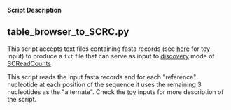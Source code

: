 **Script Description**
<h2>table_browser_to_SCRC.py</h2>

This script accepts text files containing fasta records (see [here]() for toy input) to produce a `txt` file that can serve as input to [discovery]() mode of [SCReadCounts](https://github.com/HorvathLab/NGS/tree/master/SCReadCounts)

This script reads the input fasta records and for each "reference" nucleotide at each position of the sequence it uses the remaining 3 nucleotides as the "alternate". Check the [toy]() inputs for more description of the script.